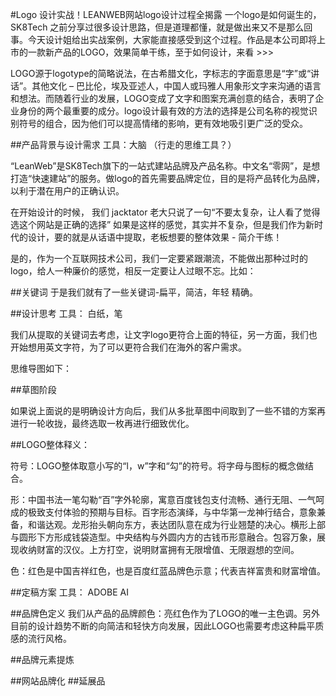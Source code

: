 #Logo 设计实战！LEANWEB网站logo设计过程全揭露
一个logo是如何诞生的，SK8Tech 之前分享过很多设计思路，但是道理都懂，就是做出来又不是那么回事。今天设计姐给出实战案例，大家能直接感受到这个过程。作品是本公司即将上市的一款新产品的LOGO，效果简单干练，至于如何设计，来看 >>>


LOGO源于logotype的简略说法，在古希腊文化，字标志的字面意思是“字”或“讲话”。其他文化 – 巴比伦，埃及亚述人，中国人或玛雅人用象形文字来沟通的语言和想法。而随着行业的发展，LOGO变成了文字和图案充满创意的结合，表明了企业身份的两个最重要的成分。logo设计最有效的方法的选择是公司名称的视觉识别符号的组合，因为他们可以提高情绪的影响，更有效地吸引更广泛的受众。

##产品背景与设计需求
工具：大脑 （行走的思维工具？）

“LeanWeb”是SK8Tech旗下的一站式建站品牌及产品名称。中文名“零网”，是想打造“快速建站”的服务。做logo的首先需要品牌定位，目的是将产品转化为品牌，以利于潜在用户的正确认识。

在开始设计的时候， 我们 jacktator 老大只说了一句“不要太复杂，让人看了觉得选这个网站是正确的选择”  如果是这样的感觉，其实并不复杂，但是我们作为新时代的设计，要的就是从话语中提取，老板想要的整体效果 - 简介干练！

是的，作为一个互联网技术公司，我们一定要紧跟潮流，不能做出那种过时的logo，给人一种廉价的感觉，相反一定要让人过眼不忘。比如：

##关键词
于是我们就有了一些关键词-扁平，简洁，年轻 精确。

##设计思考
工具： 白纸，笔

我们从提取的关键词去考虑，让文字logo更符合上面的特征，另一方面，我们也开始想用英文字符，为了可以更符合我们在海外的客户需求。

思维导图如下：

##草图阶段

如果说上面说的是明确设计方向后，我们从多批草图中间取到了一些不错的方案再进行一轮收拢，最终选取一枚再进行细致优化。

##LOGO整体释义：

符号：LOGO整体取意小写的“l，w”字和“勾”的符号。将字母与图标的概念做结合。

形：中国书法一笔勾勒“百”字外轮廓，寓意百度钱包支付流畅、通行无阻、一气呵成的极致支付体验的预期与目标。百字形态演绎，与中华第一龙神行结合，意象兼备，和谐达观。龙形抬头朝向东方，表达团队意在成为行业翘楚的决心。横形上部与圆形下方形成钱袋造型。中央结构与外圆内方的古钱币形意融合。包容万象，展现收纳财富的汉仪。上方打空，说明财富拥有无限增值、无限遐想的空间。

色：红色是中国吉祥红色，也是百度红蓝品牌色示意；代表吉祥富贵和财富增值。


##定稿方案
工具： ADOBE AI 

##品牌色定义
我们从产品的品牌颜色：亮红色作为了LOGO的唯一主色调。另外目前的设计趋势不断的向简洁和轻快方向发展，因此LOGO也需要考虑这种扁平质感的流行风格。


##品牌元素提炼

##网站品牌化
##延展品